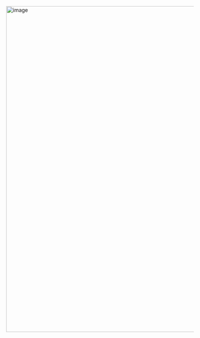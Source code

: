 <img width="878" alt="image" src="https://user-images.githubusercontent.com/81428296/228148872-f14a86dd-432d-43cf-b449-fdea1e1afdb7.png">
